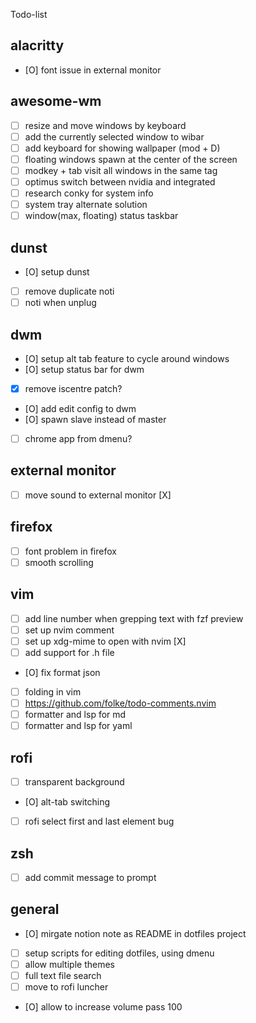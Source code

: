 Todo-list

## alacritty
- [O] font issue in external monitor

## awesome-wm
- [ ] resize and move windows by keyboard
- [ ] add the currently selected window to wibar
- [ ] add keyboard for showing wallpaper (mod + D)
- [ ] floating windows spawn at the center of the screen
- [ ] modkey + tab visit all windows in the same tag
- [ ] optimus switch between nvidia and integrated
- [ ] research conky for system info
- [ ] system tray alternate solution
- [ ] window(max, floating) status taskbar

## dunst
- [O] setup dunst
- [ ] remove duplicate noti 
- [ ] noti when unplug

## dwm
- [O] setup alt tab feature to cycle around windows 
- [O] setup status bar for dwm
- [X] remove iscentre patch?
- [O] add edit config to dwm
- [O] spawn slave instead of master
- [ ] chrome app from dmenu? 

## external monitor
- [ ] move sound to external monitor [X]

## firefox 
- [ ] font problem in firefox
- [ ] smooth scrolling

## vim
- [ ] add line number when grepping text with fzf preview
- [ ] set up nvim comment
- [ ] set up xdg-mime to open with nvim [X]
- [ ] add support for .h file
- [O] fix format json
- [ ] folding in vim 
- [ ] https://github.com/folke/todo-comments.nvim
- [ ] formatter and lsp for md
- [ ] formatter and lsp for yaml

## rofi
- [ ] transparent background
- [O] alt-tab switching 
- [ ] rofi select first and last element bug

## zsh
- [ ] add commit message to prompt

## general 
- [O] mirgate notion note as README in dotfiles project
- [ ] setup scripts for editing dotfiles, using dmenu
- [ ] allow multiple themes
- [ ] full text file search
- [ ] move to rofi luncher
- [O] allow to increase volume pass 100
